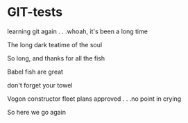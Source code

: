 # GIT-tests
learning git again . . .whoah, it's been a long time

The long dark teatime of the soul

So long, and thanks for all the fish

Babel fish are great

don't forget your towel

Vogon constructor fleet plans approved . . .no point in crying

So here we go again
